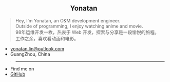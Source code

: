 <h2 style="text-align: center;">Yonatan</h2>

> Hey, I’m Yonatan, an O&M development engineer.  
> Outside of programming, I enjoy watching anime and movie.  
> 98年运维开发一枚，热衷于 Web 开发，探索与分享是一段愉悦的旅程。  
> 工作之余，喜欢看动画和电影。  
* <Icon class="icon-email"></Icon><a href="mailto:yonatan.lin@outlook.com" target="_blank">yonatan.lin@outlook.com</a>
* <Icon class="icon-location"></Icon><a style="text-decoration:unset;cursor:text;" href="javascript:void(0);">GuangZhou, China</a>
> ------------

* Find me on
* [<Icon class="icon-github"></Icon>GitHub](http://github.com/yonatan-d)
<!-- * [<Icon class="icon-weibo"></Icon>微博](/weibo) -->
<!-- * [<Icon class="icon-bilibili"></Icon>哔哩哔哩](/bilibili) -->

